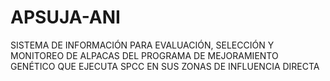 # APSUJA-ANI
SISTEMA DE INFORMACIÓN PARA EVALUACIÓN, SELECCIÓN Y MONITOREO DE ALPACAS DEL PROGRAMA DE MEJORAMIENTO GENÉTICO QUE EJECUTA SPCC EN SUS ZONAS DE INFLUENCIA DIRECTA
